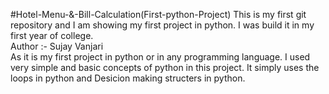 #Hotel-Menu-&-Bill-Calculation(First-python-Project)
This is my first git repository and I am showing my first project in python. I was build it in my first year of college.
<br>
Author :- Sujay Vanjari
<br>
   As it is my first project in python or in any programming language. I used very simple and basic concepts of python in this project. 
It simply uses the loops in python and Desicion making structers in python. 
